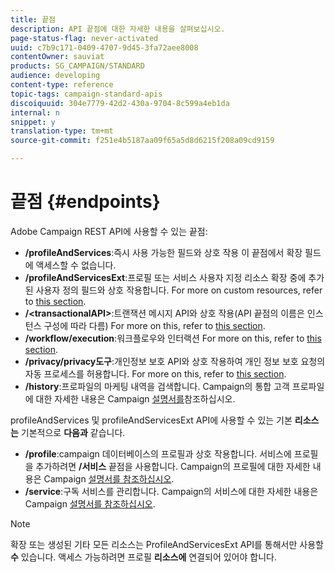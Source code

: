 ```yaml
---
title: 끝점
description: API 끝점에 대한 자세한 내용을 살펴보십시오.
page-status-flag: never-activated
uuid: c7b9c171-0409-4707-9d45-3fa72aee8008
contentOwner: sauviat
products: SG_CAMPAIGN/STANDARD
audience: developing
content-type: reference
topic-tags: campaign-standard-apis
discoiquuid: 304e7779-42d2-430a-9704-8c599a4eb1da
internal: n
snippet: y
translation-type: tm+mt
source-git-commit: f251e4b5187aa09f65a5d8d6215f208a09cd9159

---
```



# 끝점 {#endpoints}

Adobe Campaign REST API에 사용할 수 있는 끝점:

* **/profileAndServices**:즉시 사용 가능한 필드와 상호 작용 이 끝점에서 확장 필드에 액세스할 수 없습니다.
* **/profileAndServicesExt**:프로필 또는 서비스 사용자 지정 리소스 확장 중에 추가된 사용자 정의 필드와 상호 작용합니다. For more on custom resources, refer to [this section](../../api/using/custom-resources.md).
* **/&lt;transactionalAPI&gt;**:트랜잭션 메시지 API와 상호 작용(API 끝점의 이름은 인스턴스 구성에 따라 다름) For more on this, refer to [this section](../../api/using/managing-transactional-messages.md).
* **/workflow/execution**:워크플로우와 인터랙션 For more on this, refer to [this section](../../api/using/controlling-a-workflow.md).
* **/privacy/privacy도구**:개인정보 보호 API와 상호 작용하여 개인 정보 보호 요청의 자동 프로세스를 허용합니다. For more on this, refer to [this section](../../api/using/creating-a-privacy-request.md).
* **/history**:프로파일의 마케팅 내역을 검색합니다. Campaign의 통합 고객 프로파일에 대한 자세한 내용은 Campaign [설명서를](https://helpx.adobe.com/campaign/standard/audiences/using/integrated-customer-profile.html)참조하십시오.

profileAndServices 및 profileAndServicesExt API에 사용할 수 있는 기본 **리소스는** 기본적으로 **다음과** 같습니다.

* **/profile**:campaign 데이터베이스의 프로필과 상호 작용합니다. 서비스에 프로필을 추가하려면 **/서비스** 끝점을 사용합니다. Campaign의 프로필에 대한 자세한 내용은 Campaign [설명서를 참조하십시오](https://helpx.adobe.com/campaign/standard/audiences/using/about-profiles.html).
* **/service**:구독 서비스를 관리합니다. Campaign의 서비스에 대한 자세한 내용은 Campaign [설명서를 참조하십시오](https://helpx.adobe.com/campaign/standard/audiences/using/creating-a-service.html).

>[!NOTE]
>
>확장 또는 생성된 기타 모든 리소스는 ProfileAndServicesExt API를 통해서만 사용할 **수** 있습니다. 액세스 가능하려면 프로필 **리소스에** 연결되어 있어야 합니다.
